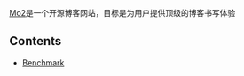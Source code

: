 [Mo2](https://www.motwo.cn/)是一个开源博客网站，目标是为用户提供顶级的博客书写体验  
  
## Contents

- [Benchmark](dev/bench/)
